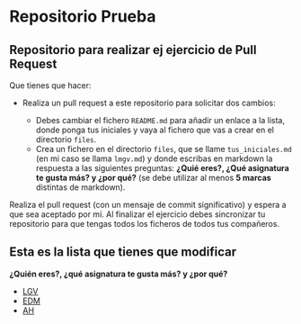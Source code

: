 # Repositorio Prueba

## Repositorio para realizar ej ejercicio de Pull Request

Que tienes que hacer:

* Realiza un pull request a este repositorio para solicitar dos cambios:

    * Debes cambiar el fichero `README.md` para añadir un enlace a la lista, donde ponga tus iniciales y vaya al fichero que vas a crear en el directorio `files`.
    * Crea un  fichero en el directorio `files`, que se llame `tus_iniciales.md` (en mi caso se llama `lmgv.md`) y donde escribas en markdown la respuesta a las siguientes preguntas: **¿Quié eres?, ¿Qué asignatura te gusta más? y ¿por qué?** (se debe utilizar al menos **5 marcas** distintas de markdown).

Realiza el pull request (con un mensaje de commit significativo) y espera a que sea aceptado por mí. Al finalizar el ejercicio debes sincronizar tu repositorio para que tengas todos los ficheros de todos tus compañeros.

## Esta es la lista que tienes que modificar

**¿Quién eres?, ¿qué asignatura te gusta más? y ¿por qué?**

* [LGV](files/LGV.md)
* [EDM](files/EDM.md)
* [AH](files/AH.md)
